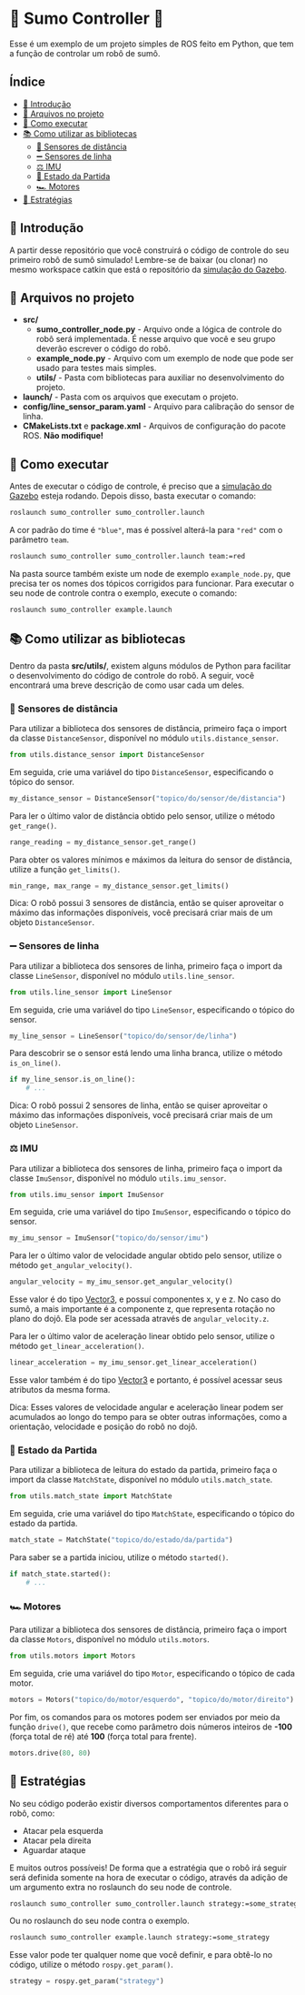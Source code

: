# 🤼 Sumo Controller 🤖

Esse é um exemplo de um projeto simples de ROS feito em Python, que tem a função de controlar um robô de sumô.

## Índice<!-- omit in toc -->

- [🎈 Introdução](#-introdução)
- [📂 Arquivos no projeto](#-arquivos-no-projeto)
- [🔨 Como executar](#-como-executar)
- [📚 Como utilizar as bibliotecas](#-como-utilizar-as-bibliotecas)
  - [🔦 Sensores de distância](#-sensores-de-distância)
  - [➖ Sensores de linha](#-sensores-de-linha)
  - [⚖️ IMU](#-imu)
  - [🚦 Estado da Partida](#-estado-da-partida)
  - [🏎️ Motores](#️-motores)
- [📖 Estratégias](#-estratégias)

## 🎈 Introdução

A partir desse repositório que você construirá o código de controle do seu primeiro robô de sumô simulado! Lembre-se de baixar (ou clonar) no mesmo workspace catkin que está o repositório da [simulação do Gazebo](https://github.com/ps-thunderatz/sumo_simulation).

## 📂 Arquivos no projeto

- **src/**
  - **sumo_controller_node.py** - Arquivo onde a lógica de controle do robô será implementada. É nesse arquivo que você e seu grupo deverão escrever o código do robô.
  - **example_node.py** - Arquivo com um exemplo de node que pode ser usado para testes mais simples.
  - **utils/** - Pasta com bibliotecas para auxiliar no desenvolvimento do projeto.
- **launch/** - Pasta com os arquivos que executam o projeto.
- **config/line_sensor_param.yaml** - Arquivo para calibração do sensor de linha.
- **CMakeLists.txt** e **package.xml** - Arquivos de configuração do pacote ROS. **Não modifique!**

## 🔨 Como executar

Antes de executar o código de controle, é preciso que a [simulação do Gazebo](https://github.com/ps-thunderatz/sumo_simulation) esteja rodando. Depois disso, basta executar o comando:

```bash
roslaunch sumo_controller sumo_controller.launch
```

A cor padrão do time é `"blue"`, mas é possível alterá-la para `"red"` com o parâmetro `team`.

```bash
roslaunch sumo_controller sumo_controller.launch team:=red
```

Na pasta source também existe um node de exemplo `example_node.py`, que precisa ter os nomes dos tópicos corrigidos para funcionar. Para executar o seu node de controle contra o exemplo, execute o comando:

```bash
roslaunch sumo_controller example.launch
```

## 📚 Como utilizar as bibliotecas

Dentro da pasta **src/utils/**, existem alguns módulos de Python para facilitar o desenvolvimento do código de controle do robô. A seguir, você encontrará uma breve descrição de como usar cada um deles.

### 🔦 Sensores de distância

Para utilizar a biblioteca dos sensores de distância, primeiro faça o import da classe `DistanceSensor`, disponível no módulo `utils.distance_sensor`.

```python
from utils.distance_sensor import DistanceSensor
```

Em seguida, crie uma variável do tipo `DistanceSensor`, especificando o tópico do sensor.

```python
my_distance_sensor = DistanceSensor("topico/do/sensor/de/distancia")
```

Para ler o último valor de distância obtido pelo sensor, utilize o método `get_range()`.

```python
range_reading = my_distance_sensor.get_range()
```

Para obter os valores mínimos e máximos da leitura do sensor de distância, utilize a função `get_limits()`.

```python
min_range, max_range = my_distance_sensor.get_limits()
```

Dica: O robô possui 3 sensores de distância, então se quiser aproveitar o máximo das informações disponíveis, você precisará criar mais de um objeto `DistanceSensor`.

### ➖ Sensores de linha

Para utilizar a biblioteca dos sensores de linha, primeiro faça o import da classe `LineSensor`, disponível no módulo `utils.line_sensor`.

```python
from utils.line_sensor import LineSensor
```

Em seguida, crie uma variável do tipo `LineSensor`, especificando o tópico do sensor.

```python
my_line_sensor = LineSensor("topico/do/sensor/de/linha")
```

Para descobrir se o sensor está lendo uma linha branca, utilize o método `is_on_line()`.

```python
if my_line_sensor.is_on_line():
    # ...
```

Dica: O robô possui 2 sensores de linha, então se quiser aproveitar o máximo das informações disponíveis, você precisará criar mais de um objeto `LineSensor`.

### ⚖️ IMU

Para utilizar a biblioteca dos sensores de linha, primeiro faça o import da classe `ImuSensor`, disponível no módulo `utils.imu_sensor`.

```python
from utils.imu_sensor import ImuSensor
```

Em seguida, crie uma variável do tipo `ImuSensor`, especificando o tópico do sensor.

```python
my_imu_sensor = ImuSensor("topico/do/sensor/imu")
```

Para ler o último valor de velocidade angular obtido pelo sensor, utilize o método `get_angular_velocity()`.

```python
angular_velocity = my_imu_sensor.get_angular_velocity()
```

Esse valor é do tipo [Vector3](http://docs.ros.org/en/noetic/api/geometry_msgs/html/msg/Vector3.html), e possuí componentes x, y e z. No caso do sumô, a mais importante é a componente z, que representa rotação no plano do dojô. Ela pode ser acessada através de `angular_velocity.z`.


Para ler o último valor de aceleração linear obtido pelo sensor, utilize o método `get_linear_acceleration()`.

```python
linear_acceleration = my_imu_sensor.get_linear_acceleration()
```

Esse valor também é do tipo [Vector3](http://docs.ros.org/en/noetic/api/geometry_msgs/html/msg/Vector3.html) e portanto, é possível acessar seus atributos da mesma forma.

Dica: Esses valores de velocidade angular e aceleração linear podem ser acumulados ao longo do tempo para se obter outras informações, como a orientação, velocidade e posição do robô no dojô.

### 🚦 Estado da Partida

Para utilizar a biblioteca de leitura do estado da partida, primeiro faça o import da classe `MatchState`, disponível no módulo `utils.match_state`.

```python
from utils.match_state import MatchState
```

Em seguida, crie uma variável do tipo `MatchState`, especificando o tópico do estado da partida.

```python
match_state = MatchState("topico/do/estado/da/partida")
```

Para saber se a partida iniciou, utilize o método `started()`.

```python
if match_state.started():
    # ...
```

### 🏎️ Motores

Para utilizar a biblioteca dos sensores de distância, primeiro faça o import da classe `Motors`, disponível no módulo `utils.motors`.

```python
from utils.motors import Motors
```

Em seguida, crie uma variável do tipo `Motor`, especificando o tópico de cada motor.

```python
motors = Motors("topico/do/motor/esquerdo", "topico/do/motor/direito")
```

Por fim, os comandos para os motores podem ser enviados por meio da função `drive()`, que recebe como parâmetro dois números inteiros de **-100** (força total de ré) até **100** (força total para frente).

```python
motors.drive(80, 80)
```

## 📖 Estratégias

No seu código poderão existir diversos comportamentos diferentes para o robô, como:
- Atacar pela esquerda
- Atacar pela direita
- Aguardar ataque

E muitos outros possíveis! De forma que a estratégia que o robô irá seguir será definida somente na hora de executar o código, através da adição de um argumento extra no roslaunch do seu node de controle.

```bash
roslaunch sumo_controller sumo_controller.launch strategy:=some_strategy
```

Ou no roslaunch do seu node contra o exemplo.

```bash
roslaunch sumo_controller example.launch strategy:=some_strategy
```

Esse valor pode ter qualquer nome que você definir, e para obtê-lo no código, utilize o método `rospy.get_param()`.

```python
strategy = rospy.get_param("strategy")
```
